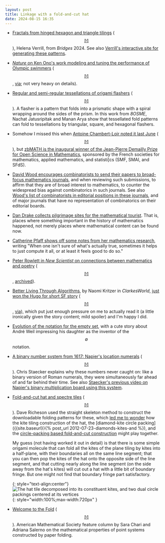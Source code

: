 ```yaml
---
layout: post
title: Linkage with a fold-and-cut hat
date: 2024-08-15 16:35
---
```

* [Fractals from hinged hexagon and triangle tilings](https://archive.bridgesmathart.org/2024/bridges2024-327.html) <span style="white-space:nowrap">([$$\mathbb{M}$$](https://mathstodon.xyz/@msmathcomputer/112888388616119179)),</span> Helena Verrill, from _Bridges_ 2024. See also [Verrill's interactive site for generating these patterns](https://mathamaze.co.uk/Truchet3/hexgrid.html).

* [_Nature_ on Ken Ono's work modeling and tuning the performance of Olympic swimmers](https://www.nature.com/articles/d41586-024-02514-2) <span style="white-space:nowrap">([$$\mathbb{M}$$](https://mathstodon.xyz/@11011110/112893708389388026),</span> [via](https://3quarksdaily.com/3quarksdaily/2024/08/the-mathematician-who-helps-olympic-swimmers-go-faster.html); not very heavy on details).

* [Regular and semi-regular tessellations of origami flashers](https://web.archive.org/web/20240709144810/https://drive.google.com/file/d/1pJxLXej2umfICas02Pp3Cs9NuNOC8yHC/view?usp=sharing) <span style="white-space:nowrap">([$$\mathbb{M}$$](https://mastodon.online/@spacemanan/112867379496923518)).</span> A flasher is a pattern that folds into a prismatic shape with a spiral wrapping around the sides of the prism. In this work from _8OSME_, Nachat Jatusripitak and Manan Arya show that tessellated fold patterns can fold to tessellations by triangular, square, and hexagonal flashers. 

* Somehow I missed this when [Antoine Chambert-Loir noted it last June](https://mathstodon.xyz/@antoinechambertloir/112604314705236913) <span style="white-space:nowrap">([$$\mathbb{M}$$](https://mathstodon.xyz/@11011110/112911690950109388)),</span> but [zbMATH is the inaugural winner of the Jean-Pierre Demailly Prize for Open Science in Mathematics](https://epiga.episciences.org/page/session-2024), sponsored by the French societies for mathematics, applied mathematics, and statisti]cs (SMF, SMAI, and SFdS).

* [David Wood encourages combinatorists to send their papers to broad-focus mathematics journals](https://mathstodon.xyz/@DavidWood/112919357261369522), and when reviewing such submissions, to affirm that they are of broad interest to mathematics, to counter the widespread bias against combinatorics in such journals. See also [Wood's list of combinatorists in editorial positions in these journals](https://mathstodon.xyz/@DavidWood/112919367677253612), and of major journals that have no representation of combinatorics on their editorial boards.

* [Dan Drake collects pilgrimage sites for the mathematical tourist](https://mathstodon.xyz/@ddrake/112926546731607141). That is, places where something important in the history of mathematics happened, not merely places where mathematical content can be found now.

* [Catherine Pfaff shows off some notes from her mathematics research](https://mathstodon.xyz/@PfaffCatherine/112917973612202651), writing "When one isn't sure of what's actually true, sometimes it helps to just compute it all, or at least it feels good to do so."

* [Peter Rowlett in _New Scientist_ on connections between mathematics and poetry](https://www.newscientist.com/article/mg26335032-300-the-surprising-connections-between-maths-and-poetry/) <span style="white-space:nowrap">([$$\mathbb{M}$$](https://mathstodon.xyz/@peterrowlett/112942745504596039),</span> [archived](https://archive.is/4g0Ya)).

* [Better Living Through Algorithms](https://clarkesworldmagazine.com/kritzer_05_23/), by Naomi Kritzer in _ClarkesWorld_, [just won the Hugo for short SF story](https://www.thehugoawards.org/hugo-history/2024-hugo-awards/) <span style="white-space:nowrap">([$$\mathbb{M}$$](https://mathstodon.xyz/@11011110/112946528954291440),</span> [via](https://www.metafilter.com/205049/The-Hugo-Awards-for-2024-and-Worldcon-site-selection-for-2026)), which put just enough pressure on me to actually read it (a little ironically given the story content; mild spoiler) and I'm happy I did.

* [Evolution of the notation for the empty set](https://mathstodon.xyz/@pustam_egr/112942130057660757), with a cute story about André Weil impressing his daughter as the inventor of the $$\emptyset$$ notation.

* [A binary number system from 1617: Napier's location numerals](https://www.youtube.com/watch?v=kQN_5RkYB0g) <span style="white-space:nowrap">([$$\mathbb{M}$$](https://mathstodon.xyz/@11011110/112958638780917209)).</span> Chris Staecker explains why these numbers never caught on: like a binary version of Roman numerals, they were simultaneously far ahead of and far behind their time. See also [Staecker's previous video on Napier's binary multiplication board using this system](https://www.youtube.com/watch?v=tVoMdddBQ5k).

* [Fold-and-cut hat and spectre tiles](https://divisbyzero.com/2024/08/14/fold-and-cut-hat-and-spectre-tiles/) <span style="white-space:nowrap">([$$\mathbb{M}$$](https://mathstodon.xyz/@divbyzero/112961434743524730)).</span> Dave Richeson used the straight skeleton method to construct the downloadable folding patterns for these, which [led me to wonder](https://mathstodon.xyz/@11011110/112964938168920886) how the kite tiling construction of the hat, the [diamond-kite circle packing]({{site.baseurl}}{% post_url 2012-07-23-diamonds-kites-and %}), and the [circle-packing based fold-and-cut construction](https://erikdemaine.org/papers/OSME2001b/) might play together.

  My guess (not having worked it out in detail) is that there is some simple origami molecule that can fold all the kites of the plane tiling by kites into a half-plane, with their boundaries all on the same line segment; that you can then pop the kites of the hat onto the opposite side of the line segment, and that cutting nearly along the line segment (on the side away from the hat's kites) will cut out a hat with a little bit of boundary fringe. But one might not find that boundary fringe part satisfactory.

  {: style="text-align:center"}
![The hat tile decomposed into its constituent kites, and two dual circle packings centered at its vertices]({{site.baseurl}}/assets/2024/hat-cpack.svg){: style="width:100%;max-width:720px" }

* [Welcome to the Fold](https://mathvoices.ams.org/featurecolumn/2024/08/01/welcome-to-the-fold/) <span style="white-space:nowrap">([$$\mathbb{M}$$](https://mathstodon.xyz/@11011110/112968593102227303)).</span> American Mathematical Society feature column by Sara Chari and Adriana Salerno on the mathematical properties of point systems constructed by paper folding.